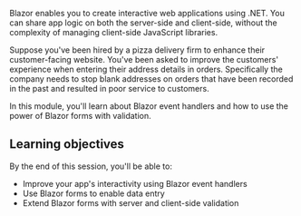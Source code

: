 Blazor enables you to create interactive web applications using .NET. You can share app logic on both the server-side and client-side, without the complexity of managing client-side JavaScript libraries.

Suppose you've been hired by a pizza delivery firm to enhance their customer-facing website. You've been asked to improve the customers' experience when entering their address details in orders. Specifically the company needs to stop blank addresses on orders that have been recorded in the past and resulted in poor service to customers.

In this module, you'll learn about Blazor event handlers and how to use the power of Blazor forms with validation.

## Learning objectives

By the end of this session, you'll be able to:

- Improve your app's interactivity using Blazor event handlers
- Use Blazor forms to enable data entry
- Extend Blazor forms with server and client-side validation
